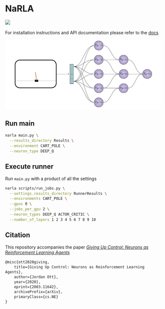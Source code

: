 # NaRLA

![](https://github.com/Multi-Agent-Networks/NaRLA/actions/workflows/sphinx.yml/badge.svg)

For installation instructions and API documentation please refer to the [docs](https://multi-agent-networks.github.io/NaRLA/)

![network.png](figures%2Fnetwork.png)


## Run main
```bash 
narla main.py \
  --results_directory Results \
  --environment CART_POLE \
  --neuron_type DEEP_Q
```

## Execute runner
Run `main.py` with a product of all the settings
```bash 
narla scripts/run_jobs.py \
  --settings.results_directory RunnerResults \
  --environments CART_POLE \
  --gpus 0 \
  --jobs_per_gpu 2 \
  --neuron_types DEEP_Q ACTOR_CRITIC \
  --number_of_layers 1 2 3 4 5 6 7 8 9 10 
```

## Citation
This repository accompanies the paper [*Giving Up Control: Neurons as Reinforcement Learning Agents*](https://arxiv.org/abs/2003.11642)

```
@misc{ott2020giving,
    title={Giving Up Control: Neurons as Reinforcement Learning Agents},
    author={Jordan Ott},
    year={2020},
    eprint={2003.11642},
    archivePrefix={arXiv},
    primaryClass={cs.NE}
}
```
